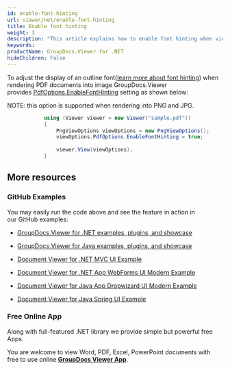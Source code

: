 ```yaml
---
id: enable-font-hinting
url: viewer/net/enable-font-hinting
title: Enable font hinting
weight: 3
description: "This article explains how to enable font hinting when viewing PDF Documents with GroupDocs.Viewer within your .NET applications."
keywords: 
productName: GroupDocs.Viewer for .NET
hideChildren: False
---
```

To adjust the display of an outline font([learn more about font hinting](https://en.wikipedia.org/wiki/Font_hinting)) when rendering PDF documents into image GroupDocs.Viewer provides [PdfOptions.EnableFontHinting](https://apireference.groupdocs.com/net/viewer/groupdocs.viewer.options/pdfoptions/properties/enablefonthinting) setting as shown below:

NOTE: this option is supported when rendering into PNG and JPG.

```csharp
            using (Viewer viewer = new Viewer("sample.pdf"))
            {
                PngViewOptions viewOptions = new PngViewOptions();
                viewOptions.PdfOptions.EnableFontHinting = true;
                
                viewer.View(viewOptions);
            }
```

## More resources

### GitHub Examples

You may easily run the code above and see the feature in action in our GitHub examples:

*   [GroupDocs.Viewer for .NET examples, plugins, and showcase](https://github.com/groupdocs-viewer/GroupDocs.Viewer-for-.NET)
    
*   [GroupDocs.Viewer for Java examples, plugins, and showcase](https://github.com/groupdocs-viewer/GroupDocs.Viewer-for-Java)
    
*   [Document Viewer for .NET MVC UI Example](https://github.com/groupdocs-viewer/GroupDocs.Viewer-for-.NET-MVC) 
    
*   [Document Viewer for .NET App WebForms UI Modern Example](https://github.com/groupdocs-viewer/GroupDocs.Viewer-for-.NET-WebForms)
    
*   [Document Viewer for Java App Dropwizard UI Modern Example](https://github.com/groupdocs-viewer/GroupDocs.Viewer-for-Java-Dropwizard)
    
*   [Document Viewer for Java Spring UI Example](https://github.com/groupdocs-viewer/GroupDocs.Viewer-for-Java-Spring)
    

### Free Online App

Along with full-featured .NET library we provide simple but powerful free Apps.

You are welcome to view Word, PDF, Excel, PowerPoint documents with free to use online **[GroupDocs Viewer App](https://products.groupdocs.app/viewer)**.
